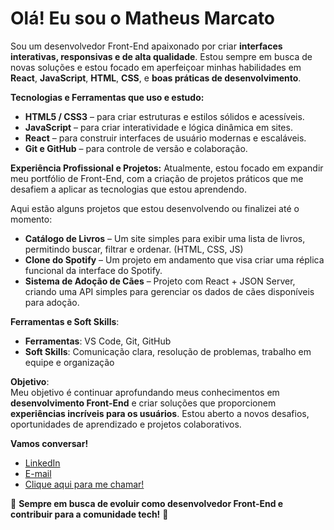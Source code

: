 # Olá! Eu sou o Matheus Marcato

Sou um desenvolvedor Front-End apaixonado por criar **interfaces interativas, responsivas e de alta qualidade**. Estou sempre em busca de novas soluções e estou focado em aperfeiçoar minhas habilidades em **React**, **JavaScript**, **HTML**, **CSS**, e **boas práticas de desenvolvimento**.

**Tecnologias e Ferramentas que uso e estudo:**
- **HTML5 / CSS3** – para criar estruturas e estilos sólidos e acessíveis.  
- **JavaScript** – para criar interatividade e lógica dinâmica em sites.  
- **React** – para construir interfaces de usuário modernas e escaláveis.  
- **Git e GitHub** – para controle de versão e colaboração.

**Experiência Profissional e Projetos:**
Atualmente, estou focado em expandir meu portfólio de Front-End, com a criação de projetos práticos que me desafiem a aplicar as tecnologias que estou aprendendo.

Aqui estão alguns projetos que estou desenvolvendo ou finalizei até o momento:

- **Catálogo de Livros** – Um site simples para exibir uma lista de livros, permitindo buscar, filtrar e ordenar. (HTML, CSS, JS)
- **Clone do Spotify** – Um projeto em andamento que visa criar uma réplica funcional da interface do Spotify.
- **Sistema de Adoção de Cães** – Projeto com React + JSON Server, criando uma API simples para gerenciar os dados de cães disponíveis para adoção.

**Ferramentas e Soft Skills**:
- **Ferramentas**: VS Code, Git, GitHub
- **Soft Skills**: Comunicação clara, resolução de problemas, trabalho em equipe e organização

**Objetivo**:  
Meu objetivo é continuar aprofundando meus conhecimentos em **desenvolvimento Front-End** e criar soluções que proporcionem **experiências incríveis para os usuários**. Estou aberto a novos desafios, oportunidades de aprendizado e projetos colaborativos.

**Vamos conversar!**  
- [LinkedIn](https://www.linkedin.com/in/matheus-marcato-dev/)  
- [E-mail](mailto:matheus.marcato00@gmail.com)
- [Clique aqui para me chamar!](https://wa.me/5512996570991)

🚀 **Sempre em busca de evoluir como desenvolvedor Front-End e contribuir para a comunidade tech!** 🚀
